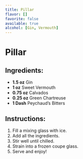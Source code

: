 ```yaml
---
title: Pillar
flavor: []
favorite: false
available: true
alcohol: [Gin, Vermouth]
---
```

# Pillar

## Ingredients:
- **1.5 oz** Gin
- **1 oz** Sweet Vermouth
- **0.75 oz** Calvados
- **0.25 oz** Green Chartreuse
- **1 Dash** Peychaud’s Bitters  

## Instructions:
1. Fill a mixing glass with ice.  
2. Add all the ingredients.  
3. Stir well until chilled.  
4. Strain into a frozen coupe glass.  
5. Serve and enjoy!  




